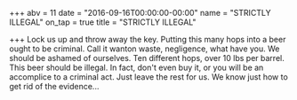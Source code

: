 +++
abv = 11
date = "2016-09-16T00:00:00-00:00"
name = "STRICTLY ILLEGAL"
on_tap = true
title = "STRICTLY ILLEGAL"

+++
Lock us up and throw away the key. Putting this many hops into a beer ought to be criminal. Call it wanton waste, negligence, what have you. We should be ashamed of ourselves. Ten different hops, over 10 lbs per barrel. This beer should be illegal. In fact, don't even buy it, or you will be an accomplice to a criminal act. Just leave the rest for us. We know just how to get rid of the evidence...